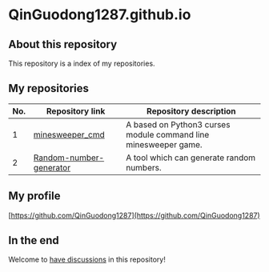 # QinGuodong1287.github.io

## About this repository

This repository is a index of my repositories.

## My repositories

|No.|Repository link|Repository description|
|---|---------------|----------------------|
|1|[minesweeper_cmd](https://github.com/QinGuodong1287/minesweeper_cmd)|A based on Python3 curses module command line minesweeper game.|
|2|[Random-number-generator](https://github.com/QinGuodong1287/Random-number-generator)|A tool which can generate random numbers.|

## My profile

[https://github.com/QinGuodong1287](https://github.com/QinGuodong1287)

## In the end
Welcome to [have discussions](https://github.com/QinGuodong1287/QinGuodong1287.github.io/discussions) in this repository!
